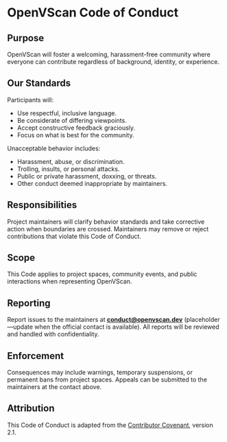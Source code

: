 # OpenVScan Code of Conduct

## Purpose

OpenVScan will foster a welcoming, harassment-free community where everyone can contribute regardless of background, identity, or experience.

## Our Standards

Participants will:

- Use respectful, inclusive language.
- Be considerate of differing viewpoints.
- Accept constructive feedback graciously.
- Focus on what is best for the community.

Unacceptable behavior includes:

- Harassment, abuse, or discrimination.
- Trolling, insults, or personal attacks.
- Public or private harassment, doxxing, or threats.
- Other conduct deemed inappropriate by maintainers.

## Responsibilities

Project maintainers will clarify behavior standards and take corrective action when boundaries are crossed. Maintainers may remove or reject contributions that violate this Code of Conduct.

## Scope

This Code applies to project spaces, community events, and public interactions when representing OpenVScan.

## Reporting

Report issues to the maintainers at **conduct@openvscan.dev** (placeholder—update when the official contact is available). All reports will be reviewed and handled with confidentiality.

## Enforcement

Consequences may include warnings, temporary suspensions, or permanent bans from project spaces. Appeals can be submitted to the maintainers at the contact above.

## Attribution

This Code of Conduct is adapted from the [Contributor Covenant](https://www.contributor-covenant.org), version 2.1.